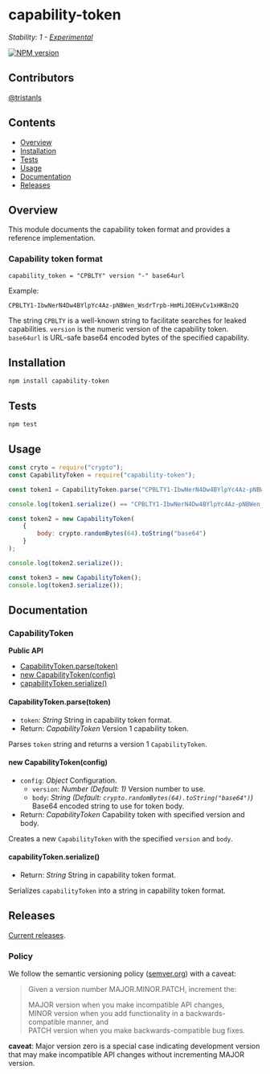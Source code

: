 # capability-token

_Stability: 1 - [Experimental](https://github.com/tristanls/stability-index#stability-1---experimental)_

[![NPM version](https://badge.fury.io/js/capability-token.png)](http://npmjs.org/package/capability-token)

## Contributors

[@tristanls](https://github.com/tristanls)

## Contents

  * [Overview](#overview)
  * [Installation](#installation)
  * [Tests](#tests)
  * [Usage](#usage)
  * [Documentation](#documentation)
  * [Releases](#releases)

## Overview

This module documents the capability token format and provides a reference implementation.

### Capability token format

```
capability_token = "CPBLTY" version "-" base64url
```

Example:

```
CPBLTY1-IbwNerN4Dw4BYlpYc4Az-pNBWen_WsdrTrpb-HmMiJOEHvCv1xHKBn2Q
```

The string `CPBLTY` is a well-known string to facilitate searches for leaked
capabilities. `version` is the numeric version of the capability token.
`base64url` is URL-safe base64 encoded bytes of the specified capability.

## Installation

    npm install capability-token

## Tests

    npm test

## Usage

```javascript
const cryto = require("crypto");
const CapabilityToken = require("capability-token");

const token1 = CapabilityToken.parse("CPBLTY1-IbwNerN4Dw4BYlpYc4Az-pNBWen_WsdrTrpb-HmMiJOEHvCv1xHKBn2Q");

console.log(token1.serialize() == "CPBLTY1-IbwNerN4Dw4BYlpYc4Az-pNBWen_WsdrTrpb-HmMiJOEHvCv1xHKBn2Q")

const token2 = new CapabilityToken(
    {
        body: crypto.randomBytes(64).toString("base64")
    }
);

console.log(token2.serialize());

const token3 = new CapabilityToken();
console.log(token3.serialize());
```

## Documentation

### CapabilityToken

**Public API**
  * [CapabilityToken.parse(token)](#capabilitytokenparsetoken)
  * [new CapabilityToken(config)](#new-capabilitytokenconfig)
  * [capabilityToken.serialize()](#capabilitytokenserialize)

#### CapabilityToken.parse(token)

  * `token`: _String_ String in capability token format.
  * Return: _CapabilityToken_ Version 1 capability token.

Parses `token` string and returns a version 1 `CapabilityToken`.

#### new CapabilityToken(config)

  * `config`: _Object_ Configuration.
    * `version`: _Number_ _(Default: 1)_ Version number to use.
    * `body`: _String_ _(Default: `crypto.randomBytes(64).toString("base64")`)_ Base64 encoded string to use for token body.
  * Return: _CapabilityToken_ Capability token with specified version and body.

Creates a new `CapabilityToken` with the specified `version` and `body`.

#### capabilityToken.serialize()

  * Return: _String_ String in capability token format.

Serializes `capabilityToken` into a string in capability token format.

## Releases

[Current releases](https://github.com/capabilityio/capability-token/releases).

### Policy

We follow the semantic versioning policy ([semver.org](http://semver.org/)) with a caveat:

> Given a version number MAJOR.MINOR.PATCH, increment the:
>
>MAJOR version when you make incompatible API changes,<br/>
>MINOR version when you add functionality in a backwards-compatible manner, and<br/>
>PATCH version when you make backwards-compatible bug fixes.

**caveat**: Major version zero is a special case indicating development version that may make incompatible API changes without incrementing MAJOR version.


